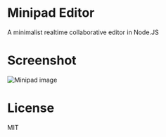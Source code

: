 # Minipad Editor

A minimalist realtime collaborative editor in Node.JS

# Screenshot

![Minipad image](http://adelriosantiago.com/articles/minipad/images/minipad.PNG)

# License

MIT